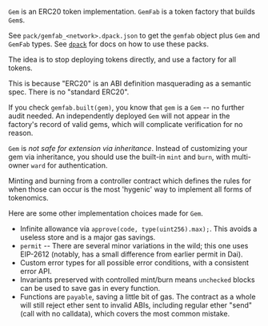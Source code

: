 `Gem` is an ERC20 token implementation. `GemFab` is a token factory that builds `Gem`s.

See `pack/gemfab_<network>.dpack.json` to get the `gemfab` object plus `Gem` and `GemFab` types. See [`dpack`](https://github.com/dapphub/dpack) for docs on how to use these packs.

The idea is to stop deploying tokens directly, and use a factory for all tokens.

This is because "ERC20" is an ABI definition masquerading as a semantic spec. There is no "standard ERC20".

If you check `gemfab.built(gem)`, you know that `gem` is a `Gem` -- no further audit needed. An independently deployed `Gem` will not appear in the factory's record of valid gems, which will complicate verification for no reason.

`Gem` is *not safe for extension via inheritance*. Instead of customizing your gem via inheritance, you should use the built-in `mint` and `burn`, with multi-owner `ward` for authentication.

Minting and burning from a controller contract which defines the rules for when those can occur is the most 'hygenic' way to implement all forms of tokenomics.

Here are some other implementation choices made for `Gem`.

* Infinite allowance via `approve(code, type(uint256).max);`. This avoids a useless store and is a major gas savings.
* `permit` -- There are several minor variations in the wild; this one uses EIP-2612 (notably, has a small difference from earlier permit in Dai).
* Custom error types for all possible error conditions, with a consistent error API.
* Invariants preserved with controlled mint/burn means `unchecked` blocks can be used to save gas in every function.
* Functions are `payable`, saving a little bit of gas. The contract as a whole will still reject ether sent to invalid ABIs, including regular ether "send" (call with no calldata), which covers the most common mistake.
